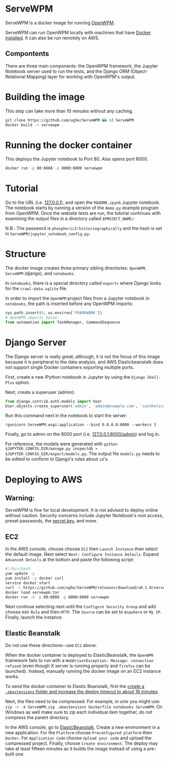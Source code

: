# ServeWPM
ServeWPM is a docker image for running [OpenWPM](https://github.com/citp/OpenWPM).

ServeWPM can run OpenWPM locally with machines that have [Docker installed](https://www.docker.com/community-edition#/download). It can also be run remotely on AWS.

## Compontents
There are three main components: the OpenWPM framework, the Jupyter Notebook server used to run the tests, and the Django ORM (Object-Relational Mapping) layer for working with OpenWPM's output.

# Building the image
This step can take more than 10 minutes without any caching.
```bash
git clone https://github.com/ughe/ServeWPM && cd ServeWPM
docker build -t servewpm .
```

# Running the docker container
This deploys the Jupyter notebook to Port 80. Also opens port 8000.
```bash
docker run -p 80:8888 -p 8000:8000 servewpm
```

# Tutorial
Go to the URL (i.e. [127.0.0.1](127.0.0.1/)), and open the `README.ipynb` Jupyter notebook. The notebook starts by running a version of the `demo.py` example program from OpenWPM. Once the website tests are run, the tutorial continues with examining the output files in a directory called `$PROJECT_NAME/`.

N.B.: The password is `phosphoric3:historiographically` and the hash is set in `ServeWPM/jupyter_notebook_config.py`.

# Structure
The docker image creates three primary sibling directories: `OpenWPM`, `ServeWPM` (django), and `notebooks`. 

In `notebooks`, there is a special directory called `exports` where Django looks for the `crawl-data.sqlite` file.

In order to import the `OpenWPM` project files from a Jupyter notebook in `notebooks`, the path is inserted before any OpenWPM imports:
```python
sys.path.insert(0, os.environ['FRAMEWORK'])
# OpenWPM imports below:
from automation import TaskManager, CommandSequence
```

# Django Server
The Django server is really great; although, it is not the focus of this image because it is peripheral to the data analysis, and AWS Elasticbeanstalk does not support single Docker containers exporting multiple ports.

First, create a new IPython notebook in Jupyter by using the `Django Shell-Plus` option.

Next, create a superuser (admin):
```python
from django.contrib.auth.models import User
User.objects.create_superuser('admin', 'admin@example.com', 'synthetics1126599/commencements')
```
Run this command next in the notebook to start the server:
```
!gunicorn ServeWPM.wsgi:application --bind 0.0.0.0:8000 --workers 3
```
Finally, go to admin on the 8000 port (i.e. [127.0.0.1:8000/admin](http://127.0.0.1:8000/admin)) and log in.

For reference, the models were generated with `python $JUPYTER_CONFIG_DIR/manage.py inspectdb > $JUPYTER_CONFIG_DIR/export/models.py`. The output file `models.py` needs to be edited to conform to Django's rules about `id`'s.

# Deploying to AWS

## Warning:
ServeWPM is fine for local development. It is not advised to deploy online without caution. Security concerns include Jupyter Notebook's root access, preset passwords, the [secret key](https://docs.djangoproject.com/en/1.11/ref/settings/#std:setting-SECRET_KEY), and more. 

## EC2
In the AWS console, choose choose `EC2` then `Launch Instance` then select the default image. Next select `Next: Configure Instance Details`. Expand `Advanced Details` at the bottom and paste the following script:

```bash
#!/bin/bash
yum update -y
yum install -y docker curl
service docker start
curl -L https://github.com/ughe/ServeWPM/releases/download/v0.1.0/servewpm.tar -o servewpm.tar
docker load servewpm.tar
docker run -d -p 80:8888 -p 8000:8000 servewpm
```

Next continue selecting next until the `Configure Security Group` and add choose `Add Rule` and then `HTTP`. The `Source` can be set to `Anywhere` or `My IP`. Finally, launch the instance.

## Elastic Beanstalk
Do not use these directions--use `EC2` above.

When the docker container is deployed to ElasticBeanstalk, the `OpenWPM` framework fails to run with a `WebDriverException: Message: connection refused` (even though X server is running properly and `firefox` can be launched). Instead, manually running the docker image on an EC2 instance works.

To send the docker container to Elastic Beanstalk, first the [create a `.ebextensions` folder and increase the deploy timeout to about 16 minutes](https://stackoverflow.com/a/25558805).

Next, the files need to be compressed. For example, in unix you might use: `zip -r -X ServeWPM.zip .ebextensions Dockerfile notebooks ServeWPM`. On Windows as well make sure to zip each individual item together, do not compress the parent directory.

In the AWS console, go to [ElasticBeanstalk](https://console.aws.amazon.com/elasticbeanstalk). Create a new environment in a new application. For the `Platform` choose `Preconfigured platform` then `Docker`. For `Application Code` choose `Upload your code` and upload the compressed project. Finally, choose `Create environment`. The deploy may take at least fifteen minutes as it builds the image instead of using a pre-built one.
